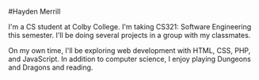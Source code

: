 #Hayden Merrill

I'm a CS student at Colby College. I'm taking CS321: Software Engineering this semester.
I'll be doing several projects in a group with my classmates.

On my own time, I'll be exploring web development with HTML, CSS, PHP, and JavaScript.
In addition to computer science, I enjoy playing Dungeons and Dragons and reading.
